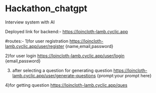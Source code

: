 # Hackathon_chatgpt
Interview system with AI


Deployed link for backend:- https://loincloth-lamb.cyclic.app


#routes:- 
1)for user registration
https://loincloth-lamb.cyclic.app/user/register
{name,email,password}


2)for user login
https://loincloth-lamb.cyclic.app/user/login
{email,password}

3) after selecting a question for generating question
https://loincloth-lamb.cyclic.app/user/generate-questions
{prompt:your prompt here}

4)for getting question
https://loincloth-lamb.cyclic.app/ques
